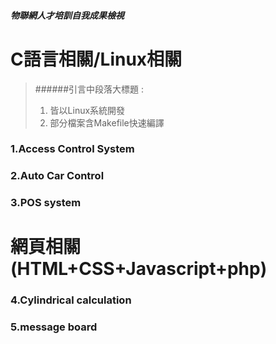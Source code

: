 ##### 物聯網人才培訓自我成果檢視

# C語言相關/Linux相關

> ######引言中段落大標題 : 
> 1.  皆以Linux系統開發
> 2.  部分檔案含Makefile快速編譯


### 1.Access Control System



### 2.Auto Car Control


### 3.POS system

# 網頁相關(HTML+CSS+Javascript+php)

### 4.Cylindrical calculation

### 5.message board


